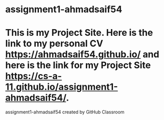 # assignment1-ahmadsaif54
# This is my Project Site. Here is the link to my personal CV https://ahmadsaif54.github.io/ and here is the link for my Project Site https://cs-a-11.github.io/assignment1-ahmadsaif54/.
assignment1-ahmadsaif54 created by GitHub Classroom
